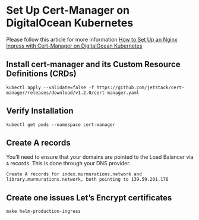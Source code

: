 # Set Up Cert-Manager on DigitalOcean Kubernetes

Please follow this article for more information [How to Set Up an Nginx Ingress with Cert-Manager on DigitalOcean Kubernetes](https://www.digitalocean.com/community/tutorials/how-to-set-up-an-nginx-ingress-with-cert-manager-on-digitalocean-kubernetes)

## Install cert-manager and its Custom Resource Definitions (CRDs)

```
kubectl apply --validate=false -f https://github.com/jetstack/cert-manager/releases/download/v1.2.0/cert-manager.yaml
```

## Verify Installation

```
kubectl get pods --namespace cert-manager
```

## Create A records

You’ll need to ensure that your domains are pointed to the Load Balancer via `A` records. This is done through your DNS provider.

```
Create A records for index.murmurations.network and library.murmurations.network, both pointing to 139.59.201.176
```

## Create one issues Let’s Encrypt certificates

```
make helm-production-ingress
```
